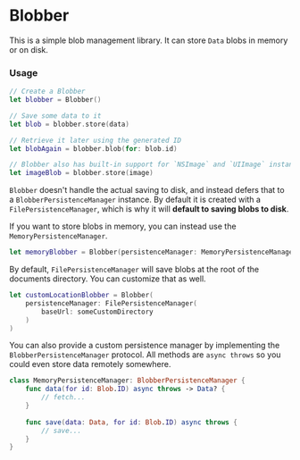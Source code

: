 # Blobber

This is a simple blob management library. It can store `Data` blobs in memory or on disk.

### Usage

```Swift
// Create a Blobber
let blobber = Blobber()

// Save some data to it
let blob = blobber.store(data)

// Retrieve it later using the generated ID
let blobAgain = blobber.blob(for: blob.id)

// Blobber also has built-in support for `NSImage` and `UIImage` instances.
let imageBlob = blobber.store(image)
```

`Blobber` doesn't handle the actual saving to disk, and instead defers that to a `BlobberPersistenceManager` instance. By default it is created with a `FilePersistenceManager`, which is why it will **default to saving blobs to disk**.

If you want to store blobs in memory, you can instead use the `MemoryPersistenceManager`.

```Swift
let memoryBlobber = Blobber(persistenceManager: MemoryPersistenceManager())
```  

By default, `FilePersistenceManager` will save blobs at the root of the documents directory. You can customize that as well.

```Swift
let customLocationBlobber = Blobber(
    persistenceManager: FilePersistenceManager(
        baseUrl: someCustomDirectory
    )
)
```

You can also provide a custom persistence manager by implementing the `BlobberPersistenceManager` protocol. All methods are `async throws` so you could even store data remotely somewhere.

```Swift
class MemoryPersistenceManager: BlobberPersistenceManager {
    func data(for id: Blob.ID) async throws -> Data? {
        // fetch...
    }
    
    func save(data: Data, for id: Blob.ID) async throws {
        // save...
    }
}
```
